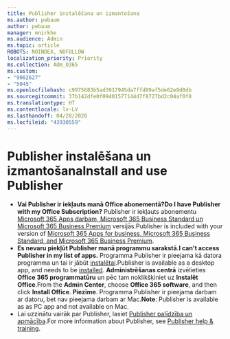 ```yaml
---
title: Publisher instalēšana un izmantošana
ms.author: pebaum
author: pebaum
manager: mnirkhe
ms.audience: Admin
ms.topic: article
ROBOTS: NOINDEX, NOFOLLOW
localization_priority: Priority
ms.collection: Adm_O365
ms.custom:
- "9002627"
- "5045"
ms.openlocfilehash: c9975683b5ad3917945da7ffd89af5de62e9d0db
ms.sourcegitcommit: 37b142dfe0f09401577144d7f8727bd2c04af0f8
ms.translationtype: HT
ms.contentlocale: lv-LV
ms.lasthandoff: 04/28/2020
ms.locfileid: "43930559"
---
```

# <a name="install-and-use-publisher"></a><span data-ttu-id="a92ca-102">Publisher instalēšana un izmantošana</span><span class="sxs-lookup"><span data-stu-id="a92ca-102">Install and use Publisher</span></span>

- <span data-ttu-id="a92ca-103">**Vai Publisher ir iekļauts manā Office abonementā?**</span><span class="sxs-lookup"><span data-stu-id="a92ca-103">**Do I have Publisher with my Office Subscription?**</span></span> <span data-ttu-id="a92ca-104">Publisher ir iekļauts abonementu [Microsoft 365 Apps darbam, Microsoft 365 Business Standard un Microsoft 365 Business Premium](https://products.office.com/compare-all-microsoft-office-products?activetab=tab:primaryr2) versijās.</span><span class="sxs-lookup"><span data-stu-id="a92ca-104">Publisher is included with your version of [Microsoft 365 Apps for business, Microsoft 365 Business Standard, and Microsoft 365 Business Premium](https://products.office.com/compare-all-microsoft-office-products?activetab=tab:primaryr2).</span></span>
- <span data-ttu-id="a92ca-105">**Es nevaru piekļūt Publisher manā programmu sarakstā.**</span><span class="sxs-lookup"><span data-stu-id="a92ca-105">**I can't access Publisher in my list of apps.**</span></span>  <span data-ttu-id="a92ca-106">Programma Publisher ir pieejama kā datora programma un tai ir jābūt [instalētai](https://support.office.com/article/Install-Office-apps-from-Office-365-dcf2d841-dac7-455b-9a77-fc8f7ee92702).</span><span class="sxs-lookup"><span data-stu-id="a92ca-106">Publisher is available as a desktop app, and needs to be [installed](https://support.office.com/article/Install-Office-apps-from-Office-365-dcf2d841-dac7-455b-9a77-fc8f7ee92702).</span></span> <span data-ttu-id="a92ca-107">**Administrēšanas centrā** izvēlieties **Office 365 programmatūru** un pēc tam noklikšķiniet uz **Instalēt Office**.</span><span class="sxs-lookup"><span data-stu-id="a92ca-107">From the **Admin Center**, choose **Office 365 software**, and then click **Install Office**.</span></span> <span data-ttu-id="a92ca-108">**Piezīme**. Programma Publisher ir pieejama darbam ar datoru, bet nav pieejama darbam ar Mac.</span><span class="sxs-lookup"><span data-stu-id="a92ca-108">**Note**: Publisher is available as as PC app and not available on Mac.</span></span>
- <span data-ttu-id="a92ca-109">Lai uzzinātu vairāk par Publisher, lasiet [Publisher palīdzība un apmācība](https://support.office.com/publisher).</span><span class="sxs-lookup"><span data-stu-id="a92ca-109">For more information about Publisher, see [Publisher help & training](https://support.office.com/publisher).</span></span>
